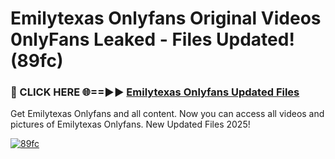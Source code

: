 # Emilytexas Onlyfans Original Videos 0nlyFans Leaked - Files Updated! (89fc)

<h3>🔴 CLICK HERE 🌐==►► <a href="https://tinyurl.com/ehrbuxhb" rel="nofollow">Emilytexas Onlyfans Updated Files</a></h3>

Get Emilytexas Onlyfans and all content. Now you can access all videos and pictures of Emilytexas Onlyfans. New Updated Files 2025!

[![89fc](https://i.imgur.com/lVYEuWS.gif)](https://tinyurl.com/ehrbuxhb)
